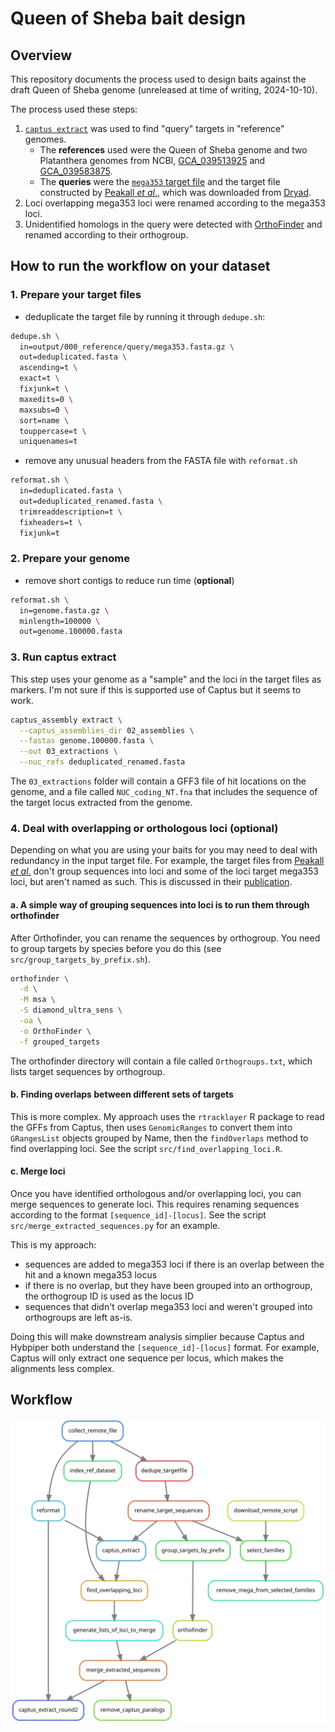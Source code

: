 # Queen of Sheba bait design

## Overview

This repository documents the process used to design baits against the draft
Queen of Sheba genome (unreleased at time of writing, 2024-10-10).

The process used these steps:

1. [`captus extract`](https://github.com/edgardomortiz/Captus) was used to find
   "query" targets in "reference" genomes.
    - The **references** used were the Queen of Sheba genome and two
      Platanthera genomes from NCBI,
      [GCA_039513925](https://ftp.ncbi.nlm.nih.gov/genomes/all/GCA/039/513/925/GCA_039513925.1_PZIJ_v1.0/GCA_039513925.1_PZIJ_v1.0_genomic.fna.gz")
      and
      [GCA_039583875](https://ftp.ncbi.nlm.nih.gov/genomes/all/GCA/039/583/875/GCA_039583875.1_PGUA_v1.0/GCA_039583875.1_PGUA_v1.0_genomic.fna.gz).
    - The **queries** were the [`mega353` target
      file](https://github.com/chrisjackson-pellicle/NewTargets) and the target
      file constructed by [Peakall *et
      al*.](https://doi.org/10.1111/1755-0998.13327), which was downloaded from
      [Dryad](https://doi.org/10.5061/dryad.z08kprrbj).
2. Loci overlapping mega353 loci were renamed according to the mega353 loci.
3. Unidentified homologs in the query were detected with
   [OrthoFinder](https://github.com/davidemms/OrthoFinder) and renamed
   according to their orthogroup.

## How to run the workflow on your dataset

### 1. Prepare your target files

- deduplicate the target file by running it through `dedupe.sh`:

```bash
dedupe.sh \
  in=output/000_reference/query/mega353.fasta.gz \
  out=deduplicated.fasta \
  ascending=t \
  exact=t \
  fixjunk=t \
  maxedits=0 \
  maxsubs=0 \
  sort=name \
  touppercase=t \
  uniquenames=t
```

- remove any unusual headers from the FASTA file with `reformat.sh`

```bash
reformat.sh \
  in=deduplicated.fasta \
  out=deduplicated_renamed.fasta \
  trimreaddescription=t \
  fixheaders=t \
  fixjunk=t
```

### 2. Prepare your genome

- remove short contigs to reduce run time (**optional**)

```bash
reformat.sh \
  in=genome.fasta.gz \
  minlength=100000 \
  out=genome.100000.fasta
```

### 3. Run captus extract

This step uses your genome as a "sample" and the loci in the target files as
markers. I'm not sure if this is supported use of Captus but it seems to work.

```bash
captus_assembly extract \
  --captus_assemblies_dir 02_assemblies \
  --fastas genome.100000.fasta \
  --out 03_extractions \
  --nuc_refs deduplicated_renamed.fasta
```

The `03_extractions` folder will contain a GFF3 file of hit locations on the
genome, and a file called `NUC_coding_NT.fna` that includes the sequence of the
target locus extracted from the genome.

### 4. Deal with overlapping or orthologous loci (**optional**)

Depending on what you are using your baits for you may need to deal with
redundancy in the input target file. For example, the target files from
[Peakall *et al*.](https://doi.org/10.1111/1755-0998.13327) don't group
sequences into loci and some of the loci target mega353 loci, but aren't named
as such. This is discussed in their
[publication](https://doi.org/10.1111/1755-0998.13327).

#### a. A simple way of grouping sequences into loci is to run them through orthofinder

After Orthofinder, you can rename the sequences by orthogroup. You need to
group targets by species before you do this (see
`src/group_targets_by_prefix.sh`).

```bash
orthofinder \
  -d \
  -M msa \
  -S diamond_ultra_sens \
  -oa \
  -o OrthoFinder \
  -f grouped_targets 
```

The orthofinder directory will contain a file called `Orthogroups.txt`, which
lists target sequences by orthogroup.

#### b. Finding overlaps between different sets of targets

This is more complex. My approach uses the `rtracklayer` R package to read the
GFFs from Captus, then uses `GenomicRanges` to convert them into `GRangesList`
objects grouped by Name, then the `findOverlaps` method to find overlapping
loci. See the script `src/find_overlapping_loci.R`.

#### c. Merge loci

Once you have identified orthologous and/or overlapping loci, you can merge
sequences to generate loci. This requires renaming sequences according to the
format `[sequence_id]-[locus]`. See the script
`src/merge_extracted_sequences.py` for an example.

This is my approach:

- sequences are added to mega353 loci if there is an overlap between the hit
and a known mega353 locus
- if there is no overlap, but they have been grouped into an orthogroup, the
orthogroup ID is used as the locus ID
- sequences that didn't overlap mega353 loci and weren't grouped into
  orthogroups are left as-is.

Doing this will make downstream analysis simplier because Captus and Hybpiper
both understand the `[sequence_id]-[locus]` format. For example, Captus will
only extract one sequence per locus, which makes the alignments less complex.

## Workflow

![](assets/graph.svg)
